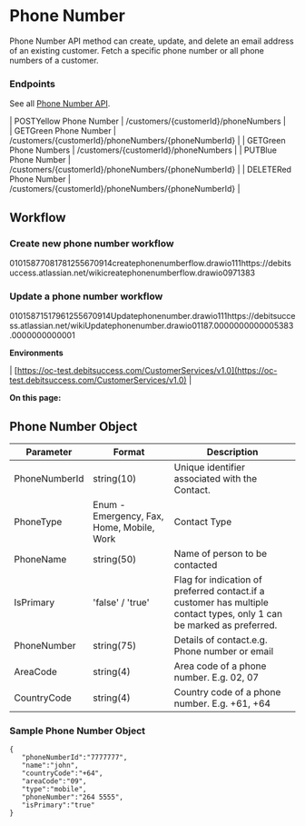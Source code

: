 # Phone Number
Phone Number API method can create, update, and delete an email address of an existing customer. Fetch a specific phone number or all phone numbers of a customer. 


### Endpoints
See all [Phone Number API](https://oc-debitsuccess.portal.azure-api.net/docs/services/Mock/operations/5ddde18fb48942b2d52c7a8e?&tags=PhoneNumbers).



| POSTYellow Phone Number | /customers/{customerId}/phoneNumbers |  
| GETGreen Phone Number | /customers/{customerId}/phoneNumbers/{phoneNumberId} | 
| GETGreen  Phone Numbers | /customers/{customerId}/phoneNumbers | 
| PUTBlue Phone Number | /customers/{customerId}/phoneNumbers/{phoneNumberId} | 
| DELETERed Phone Number | /customers/{customerId}/phoneNumbers/{phoneNumberId} | 


## Workflow

### Create new phone number workflow
01015877081781255670914createphonenumberflow.drawio111https://debitsuccess.atlassian.net/wikicreatephonenumberflow.drawio0971383
### Update a phone number workflow
01015871517961255670914Updatephonenumber.drawio111https://debitsuccess.atlassian.net/wikiUpdatephonenumber.drawio01187.0000000000005383.0000000000001

 **Environments** 



| [https://oc-test.debitsuccess.com/CustomerServices/v1.0](https://oc-test.debitsuccess.com/CustomerServices/v1.0) | 

 **On this page:** 


## Phone Number Object


|  **Parameter**  |  **Format**  |  **Description**  | 
|  --- |  --- |  --- | 
| PhoneNumberId | string(10) | Unique identifier associated with the Contact. | 
| PhoneType | Enum - Emergency, Fax, Home, Mobile, Work | Contact Type | 
| PhoneName | string(50) | Name of person to be contacted | 
| IsPrimary | 'false' / 'true' | Flag for indication of preferred contact.if a customer has multiple contact types, only 1 can be marked as preferred. | 
| PhoneNumber | string(75) | Details of contact.e.g. Phone number or email | 
| AreaCode | string(4) | Area code of a phone number. E.g. 02, 07 | 
| CountryCode | string(4) | Country code of a phone number. E.g. +61, +64 | 


### Sample Phone Number Object

```
{
   "phoneNumberId":"7777777",
   "name":"john",
   "countryCode":"+64",
   "areaCode":"09",
   "type":"mobile",
   "phoneNumber":"264 5555",
   "isPrimary":"true"
}
```




